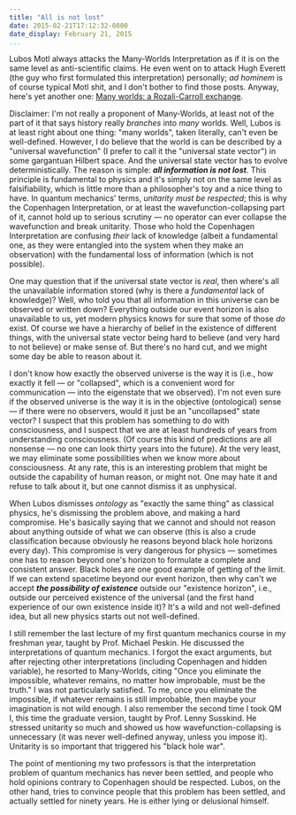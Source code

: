 ```yaml
---
title: "All is not lost"
date: 2015-02-21T17:12:32-0800
date_display: February 21, 2015
...
```


Lubos Motl always attacks the Many-Worlds Interpretation as if it is on the same level as anti-scientific claims. He even went on to attack Hugh Everett (the guy who first formulated this interpretation) personally; *ad hominem* is of course typical Motl shit, and I don't bother to find those posts. Anyway, here's yet another one: [Many worlds: a Rozali-Carroll exchange](http://motls.blogspot.com/2015/02/many-worlds-rozali-carroll-exchange.html).

Disclaimer: I'm not really a proponent of Many-Worlds, at least not of the part of it that says history really *branches* into *many* worlds. Well, Lubos is at least right about one thing: "many worlds", taken literally, can't even be well-defined. However, I do believe that the world is can be described by a "universal wavefunction" (I prefer to call it the "universal state vector") in some gargantuan Hilbert space. And the universal state vector has to evolve deterministically. The reason is simple: **_all information is not lost_**. This principle is fundamental to physics and it's simply not on the same level as falsifiability, which is little more than a philosopher's toy and a nice thing to have. In quantum mechanics' terms, *unitarity must be respected*; this is why the Copenhagen Interpretation, or at least the wavefunction-collapsing part of it, cannot hold up to serious scrutiny — no operator can ever collapse the wavefunction and break unitarity. Those who hold the Copenhagen Interpretation are confusing *their* lack of knowledge (albeit a fundamental one, as they were entangled into the system when they make an observation) with the fundamental loss of information (which is not possible).

One may question that if the universal state vector is *real*, then where's all the unavailable information stored (why is there a *fundamental* lack of knowledge)? Well, who told you that all information in this universe can be observed or written down? Everything outside our event horizon is also unavailable to us, yet modern physics knows for sure that some of those *do* exist. Of course we have a hierarchy of belief in the existence of different things, with the universal state vector being hard to believe (and very hard to not believe) or make sense of. But there's no hard cut, and we might some day be able to reason about it.

I don't know how exactly the observed universe is the way it is (i.e., how exactly it fell — or "collapsed", which is a convenient word for communication — into the eigenstate that we observed). I'm not even sure if the observed universe is the way it is in the objective (ontological) sense — if there were no observers, would it just be an "uncollapsed" state vector? I suspect that this problem has something to do with consciousness, and I suspect that we are at least hundreds of years from understanding consciousness. (Of course this kind of predictions are all nonsense — no one can look thirty years into the future). At the very least, we may eliminate some possibilities when we know more about consciousness. At any rate, this is an interesting problem that might be outside the capability of human reason, or might not. One may hate it and refuse to talk about it, but one cannot dismiss it as unphysical.

When Lubos dismisses *ontology* as "exactly the same thing" as classical physics, he's dismissing the problem above, and making a hard compromise. He's basically saying that we cannot and should not reason about anything outside of what we can observe (this is also a crude classification because obviously he reasons beyond black hole horizons every day). This compromise is very dangerous for physics — sometimes one has to reason beyond one's horizon to formulate a complete and consistent answer. Black holes are one good example of getting of the limit. If we can extend spacetime beyond our event horizon, then why can't we accept **_the possibility of existence_** outside our "existence horizon", i.e., outside our perceived existence of the universal (and the first hand experience of our own existence inside it)? It's a wild and not well-defined idea, but all new physics starts out not well-defined.

I still remember the last lecture of my first quantum mechanics course in my freshman year, taught by Prof. Michael Peskin. He discussed the interpretations of quantum mechanics. I forgot the exact arguments, but after rejecting other interpretations (including Copenhagen and hidden variable), he resorted to Many-Worlds, citing "Once you eliminate the impossible, whatever remains, no matter how improbable, must be the truth." I was not particularly satisfied. To me, once you eliminate the impossible, if whatever remains is still improbable, then maybe your imagination is not wild enough. I also remember the second time I took QM I, this time the graduate version, taught by Prof. Lenny Susskind. He stressed unitarity so much and showed us how wavefunction-collapsing is unnecessary (it was never well-defined anyway, unless you impose it). Unitarity is so important that triggered his "black hole war".

The point of mentioning my two professors is that the interpretation problem of quantum mechanics has never been settled, and people who hold opinions contrary to Copenhagen should be respected. Lubos, on the other hand, tries to convince people that this problem has been settled, and actually settled for ninety years. He is either lying or delusional himself.
